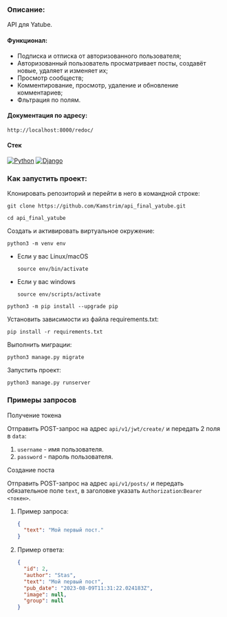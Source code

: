 ### Описание:

API для Yatube.

#### Функционал:

* Подписка и отписка от авторизованного пользователя;
* Авторизованный пользователь просматривает посты, создавёт новые, удаляет и изменяет их;
* Просмотр сообществ;
* Комментирование, просмотр, удаление и обновление комментариев;
* Фльтрация по полям.

#### Документация по адресу:
```
http://localhost:8000/redoc/
```
#### Стек

[![Python](https://img.shields.io/badge/-Python-464641?style=flat-square&logo=Python)](https://www.python.org/)
[![Django](https://img.shields.io/badge/Django-464646?style=flat-square&logo=django)](https://www.djangoproject.com/)

### Как запустить проект:

Клонировать репозиторий и перейти в него в командной строке:

```
git clone https://github.com/Kamstrim/api_final_yatube.git
```

```
cd api_final_yatube
```

Cоздать и активировать виртуальное окружение:

```
python3 -m venv env
```

* Если у вас Linux/macOS

    ```
    source env/bin/activate
    ```

* Если у вас windows

    ```
    source env/scripts/activate
    ```

```
python3 -m pip install --upgrade pip
```

Установить зависимости из файла requirements.txt:

```
pip install -r requirements.txt
```

Выполнить миграции:

```
python3 manage.py migrate
```

Запустить проект:

```
python3 manage.py runserver
```

### Примеры запросов

Получение токена

Отправить POST-запрос на адрес `api/v1/jwt/create/` и передать 2 поля в `data`:

1. `username` - имя пользователя.
2. `password` - пароль пользователя.

Создание поста

Отправить POST-запрос на адрес `api/v1/posts/` и передать обязательное поле `text`, в заголовке указать `Authorization`:`Bearer <токен>`.

1. Пример запроса:

   ```json
   {
     "text": "Мой первый пост."
   }
   ```
   
2. Пример ответа:

   ```json
   {
     "id": 2,
     "author": "Stas",
     "text": "Мой первый пост",
     "pub_date": "2023-08-09T11:31:22.024183Z",
     "image": null,
     "group": null
   }
   ```

